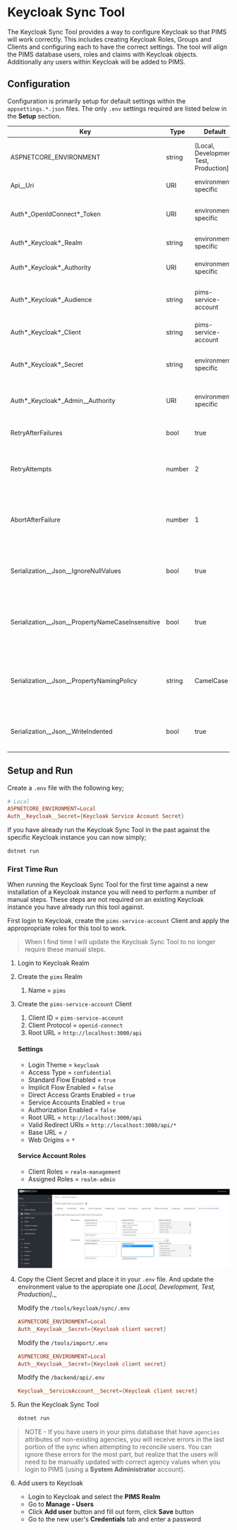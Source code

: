 # Keycloak Sync Tool

The Keycloak Sync Tool provides a way to configure Keycloak so that PIMS will work correctly.
This includes creating Keycloak Roles, Groups and Clients and configuring each to have the correct settings.
The tool will align the PIMS database users, roles and claims with Keycloak objects.
Additionally any users within Keycloak will be added to PIMS.

## Configuration

Configuration is primarily setup for default settings within the `appsettings.*.json` files.
The only `.env` settings required are listed below in the **Setup** section.

| Key                                                  | Type   | Default                                | Description                                                               |
| ---------------------------------------------------- | ------ | -------------------------------------- | ------------------------------------------------------------------------- |
| ASPNETCORE_ENVIRONMENT                               | string | [Local, Development, Test, Production] | The environment controls what configuration files is used                 |
| Api\_\_Uri                                           | URI    | environment specific                   | The URI to the PIMS API                                                   |
| Auth*\_OpenIdConnect*\_Token                         | URI    | environment specific                   | The URI to the Keycloak Token Request endpoint                            |
| Auth*\_Keycloak*\_Realm                              | string | environment specific                   | The Keycloak Realm name                                                   |
| Auth*\_Keycloak*\_Authority                          | URI    | environment specific                   | The URI to the Keycloak authority instance                                |
| Auth*\_Keycloak*\_Audience                           | string | pims-service-account                   | The name of the Keycloak service account                                  |
| Auth*\_Keycloak*\_Client                             | string | pims-service-account                   | The name of the Keycloak service account                                  |
| Auth*\_Keycloak*\_Secret                             | string | environment specific                   | The Keycloak service account client secret                                |
| Auth*\_Keycloak*\_Admin\_\_Authority                 | URI    | environment specific                   | The URI to the Keycloak Admin authority instance                          |
| RetryAfterFailures                                   | bool   | true                                   | Whether to retry after a failure                                          |
| RetryAttempts                                        | number | 2                                      | How many attempts will be made before a failure is logged                 |
| AbortAfterFailure                                    | number | 1                                      | How many failures should be allowed before aborting process               |
| Serialization\_\_Json\_\_IgnoreNullValues            | bool   | true                                   | Whether to ignore null values when serializing JSON [true, false].        |
| Serialization\_\_Json\_\_PropertyNameCaseInsensitive | bool   | true                                   | Whether to ignore case sensitivity when deserializing JSON [true, false]. |
| Serialization\_\_Json\_\_PropertyNamingPolicy        | string | CamelCase                              | What property naming policy to use when serializing JSON [CamelCase].     |
| Serialization\_\_Json\_\_WriteIndented               | bool   | true                                   | Whether to indent serialized JSON [true, false].                          |

## Setup and Run

Create a `.env` file with the following key;

```conf
# Local
ASPNETCORE_ENVIRONMENT=Local
Auth__Keycloak__Secret={Keycloak Service Account Secret}
```

If you have already run the Keycloak Sync Tool in the past against the specific Keycloak instance you can now simply;

```bash
dotnet run
```

### First Time Run

When running the Keycloak Sync Tool for the first time against a new installation of a Keycloak instance you will need to perform a number of manual steps.
These steps are not required on an existing Keycloak instance you have already run this tool against.

First login to Keycloak, create the `pims-service-account` Client and apply the appropropriate roles for this tool to work.

> When I find time I will update the Keycloak Sync Tool to no longer require these manual steps.

1. Login to Keycloak Realm
2. Create the `pims` Realm
   1. Name = `pims`
3. Create the `pims-service-account` Client

   1. Client ID = `pims-service-account`
   2. Client Protocol = `openid-connect`
   3. Root URL = `http://localhost:3000/api`

   #### Settings

   - Login Theme = `keycloak`
   - Access Type = `confidential`
   - Standard Flow Enabled = `true`
   - Implicit Flow Enabled = `false`
   - Direct Access Grants Enabled = `true`
   - Service Accounts Enabled = `true`
   - Authorization Enabled = `false`
   - Root URL = `http://localhost:3000/api`
   - Valid Redirect URIs = `http://localhost:3000/api/*`
   - Base URL = `/`
   - Web Origins = `*`

   #### Service Account Roles

   - Client Roles = `realm-management`
   - Assigned Roles = `realm-admin`

   ![keycloak console](./pims-service-account-config.png)

4. Copy the Client Secret and place it in your `.env` file. And update the environment value to the appropiate one _[Local, Development, Test, Production]_.\_

   Modify the `/tools/keycloak/sync/.env`

   ```conf
   ASPNETCORE_ENVIRONMENT=Local
   Auth__Keycloak__Secret={Keycloak client secret}
   ```

   Modify the `/tools/import/.env`

   ```conf
   ASPNETCORE_ENVIRONMENT=Local
   Auth__Keycloak__Secret={Keycloak client secret}
   ```

   Modify the `/backend/api/.env`

   ```conf
   Keycloak__ServiceAccount__Secret={Keycloak client secret}
   ```

5. Run the Keycloak Sync Tool

   ```bash
   dotnet run
   ```

> NOTE - If you have users in your pims database that have `agencies` attributes of non-existing agencies, you will receive errors in the last portion of the sync when attempting to reconcile users. You can ignore these errors for the most part, but realize that the users will need to be manually updated with correct agency values when you login to PIMS (using a **System Administrator** account).

6. Add users to Keycloak

   - Login to Keycloak and select the **PIMS Realm**
   - Go to **Manage - Users**
   - Click **Add user** button and fill out form, click **Save** button
   - Go to the new user's **Credentials** tab and enter a password
